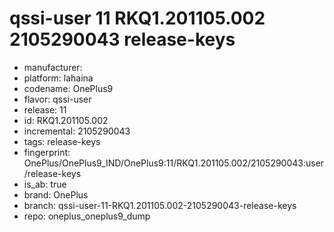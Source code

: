 # qssi-user 11 RKQ1.201105.002 2105290043 release-keys
- manufacturer: 
- platform: lahaina
- codename: OnePlus9
- flavor: qssi-user
- release: 11
- id: RKQ1.201105.002
- incremental: 2105290043
- tags: release-keys
- fingerprint: OnePlus/OnePlus9_IND/OnePlus9:11/RKQ1.201105.002/2105290043:user/release-keys
- is_ab: true
- brand: OnePlus
- branch: qssi-user-11-RKQ1.201105.002-2105290043-release-keys
- repo: oneplus_oneplus9_dump
